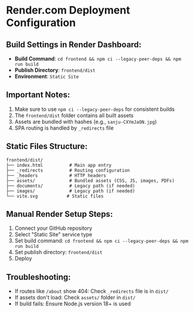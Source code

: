 # Render.com Deployment Configuration

## Build Settings in Render Dashboard:
- **Build Command**: `cd frontend && npm ci --legacy-peer-deps && npm run build`
- **Publish Directory**: `frontend/dist`
- **Environment**: `Static Site`

## Important Notes:
1. Make sure to use `npm ci --legacy-peer-deps` for consistent builds
2. The `frontend/dist` folder contains all built assets
3. Assets are bundled with hashes (e.g., `sanju-CXYmJaON.jpg`)
4. SPA routing is handled by `_redirects` file

## Static Files Structure:
```
frontend/dist/
├── index.html          # Main app entry
├── _redirects          # Routing configuration
├── _headers            # HTTP headers
├── assets/             # Bundled assets (CSS, JS, images, PDFs)
├── documents/          # Legacy path (if needed)
├── images/             # Legacy path (if needed)
└── vite.svg           # Static files
```

## Manual Render Setup Steps:
1. Connect your GitHub repository
2. Select "Static Site" service type
3. Set build command: `cd frontend && npm ci --legacy-peer-deps && npm run build`
4. Set publish directory: `frontend/dist`
5. Deploy

## Troubleshooting:
- If routes like `/about` show 404: Check `_redirects` file is in `dist/`
- If assets don't load: Check `assets/` folder in `dist/`
- If build fails: Ensure Node.js version 18+ is used
